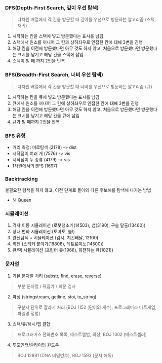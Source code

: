 ### DFS(Depth-First Search, 깊이 우선 탐색)
> 다차원 배열에서 각 칸을 방문할 때 깊이를 우선으로 방문하는 알고리즘 (스택, 재귀)
1. 시작하는 칸을 스택에 넣고 방문했다는 표시를 남김
2. 스택에서 원소를 꺼내어 그 칸과 상하좌우로 인접한 칸에 대해 3번을 진행
3. 해당 칸을 이전에 방문했다면 아무 것도 하지 않고, 처음으로 방문했다면 방문했다는 표시를 남기고 해당 칸을 스택에 삽입
4. 스택이 빌 때 까지 2번을 반복

### BFS(Breadth-First Search, 너비 우선 탐색)
> 다차원 배열에서 각 칸을 방문할 때 너비를 우선으로 방문하는 알고리즘 (큐)
1. 시작하는 칸을 큐에 넣고 방문했다는 표시를 남김
2. 큐에서 원소를 꺼내어 그 칸에 상하좌우로 인접한 칸에 대해 3번을 진행
3. 해당 칸을 이전에 방문했다면 아무 것도 하지 않고, 처음으로 방문했다면 방문했다는 표시를 남기고 해당 칸을 큐에 삽입
4. 큐가 빌 때까지 2번을 반복

### BFS 유형
- 거리 측정: 미로탐색 (2178) -> dist
- 시작점이 여러 개    (7576) -> vis
- 시작점이 두 종류    (4179) -> vis
- 1차원에서의 BFS     (1697)

### Backtracking
불필요한 탐색을 하지 않고, 이전 단계로 돌아와 다른 후보해를 탐색해 나가는 방법
- N-Queen

### 시뮬레이션
1. 격자 이동 시뮬레이션 (로봇청소기(14503), 뱀(3190), 구슬 탈출(13460))
2. 상태 변화 시뮬레이션 (토마토, 불!)
3. 완전탐색 + 시뮬레이션 (감시, 치킨배달, 12100)
4. 회전 (스티커 붙이기(18808), 테트로미노(14500))
5. 큐/덱 시뮬레이션 (프린터 큐(1966), 회전하는 큐(1021))

### 문자열
1. 기본 문자열 처리 (substr, find, erase, reverse)
> 부분 문자열 / 뒤집기 / 회문 검사
2. 파싱 (stringstream, getline, stoi, to_string)
> 구분자 단위로 잘라서 처리 (BOJ 1152 (단어의 개수), 프로그래머스 다트게임, 파일명 정렬)
3. 스택/큐/해시/맵 결합
> 프로그래머스 전화번호 목록, 베스트앨범, 의상, BOJ 1302 (베스트셀러)
4. 투포인터/슬라이딩 윈도우
> BOJ 12891 (DNA 비밀번호), BOJ 1593 (문자 해독)
